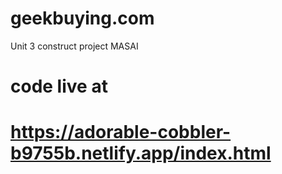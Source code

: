 # geekbuying.com
Unit 3 construct project MASAI
# code live at
# https://adorable-cobbler-b9755b.netlify.app/index.html
